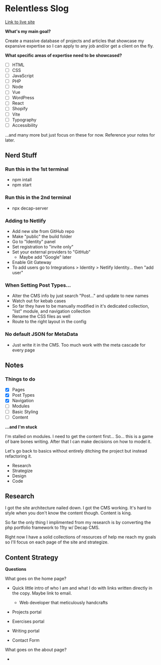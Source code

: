 # Relentless Slog

[Link to live site](https://relentlessslog.github.io)

**What's my main goal?**

Create a massive database of projects and articles that showcase my expansive expertise so I can apply to any job and/or get a client on the fly.

**What specific areas of expertise need to be showcased?**

- [ ] HTML
- [ ] CSS
- [ ] JavaScript
- [ ] PHP
- [ ] Node
- [ ] Vue
- [ ] WordPress
- [ ] React
- [ ] Shopify
- [ ] Vite
- [ ] Typography
- [ ] Accessibility

...and many more but just focus on these for now. Reference your notes for later. 

## Nerd Stuff

### Run this in the 1st terminal

* npm intall
* npm start

### Run this in the 2nd terminal

* npx decap-server

### Adding to Netlify

* Add new site from GitHub repo
* Make "public" the build folder
* Go to "Identity" panel
* Set registration to "invite only"
* Set your external providers to "GitHub"
  * Maybe add "Google" later
* Enable Git Gateway
* To add users go to Integrations > Identity > Netlify Identity... then "add user"

### When Setting Post Types...

* Alter the CMS info by just search "Post..." and update to new names
* Watch out for kebab cases
* So far they have to be manually modified in it's dedicated collection, "list" module, and navigation collection
* Rename the CSS files as well
* Route to the right layout in the config

### No default JSON for MetaData

* Just write it in the CMS. Too much work with the meta cascade for every page

## Notes

### Things to do

- [x] Pages
- [x] Post Types
- [x] Navigation
- [ ] Modules
- [ ] Basic Styling
- [ ] Content

**...and I'm stuck**

I'm stalled on modules. I need to get the content first... So... this is a game of bare bones writing. After that I can make decisions on how to model it.

Let's go back to basics without entirely ditching the project but instead refactoring it. 

* Research
* Strategize
* Design
* Code

## Research

I got the site architecture nailed down. I got the CMS working. It's hard to style when you don't know the content though. Content is king. 

So far the only thing I implimented from my research is by converting the php portfolio framework to 11ty w/ Decap CMS. 

Right now I have a solid collections of resources of help me reach my goals so I'll focus on each page of the site and strategize.

## Content Strategy

**Questions**

What goes on the home page?

* Quick little intro of who I am and what I do with links written directly in the copy. Maybe link to email.

  * Web developer that meticulously handcrafts 

* Projects portal

* Exercises portal
  
* Writing portal

* Contact Form

What goes on the about page?

* 

